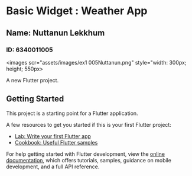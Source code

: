 # Basic Widget : Weather App
## Name: Nuttanun Lekkhum
### ID: 6340011005

<images scr="assets/images/ex1 005Nuttanun.png" style="width: 300px; height; 550px>


A new Flutter project.

## Getting Started

This project is a starting point for a Flutter application.

A few resources to get you started if this is your first Flutter project:

- [Lab: Write your first Flutter app](https://docs.flutter.dev/get-started/codelab)
- [Cookbook: Useful Flutter samples](https://docs.flutter.dev/cookbook)

For help getting started with Flutter development, view the
[online documentation](https://docs.flutter.dev/), which offers tutorials,
samples, guidance on mobile development, and a full API reference.
